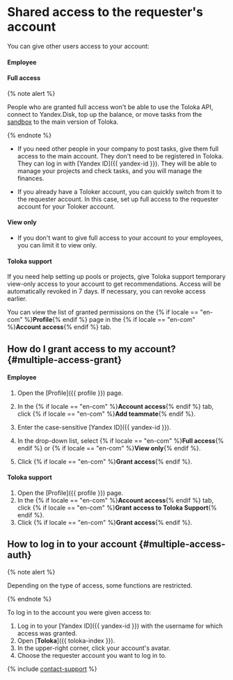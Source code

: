 # Shared access to the requester's account

You can give other users access to your account:

#### Employee

#### Full access

{% note alert %}

People who are granted full access won't be able to use the Toloka API, connect to Yandex.Disk, top up the balance, or move tasks from the [sandbox](../../glossary.md#sandbox-ru) to the main version of Toloka.

{% endnote %}


- If you need other people in your company to post tasks, give them full access to the main account. They don't need to be registered in Toloka. They can log in with [Yandex ID]({{ yandex-id }}). They will be able to manage your projects and check tasks, and you will manage the finances.

- If you already have a Toloker account, you can quickly switch from it to the requester account. In this case, set up full access to the requester account for your Toloker account.


#### View only

- If you don't want to give full access to your account to your employees, you can limit it to view only.

#### Toloka support

If you need help setting up pools or projects, give Toloka support temporary view-only access to your account to get recommendations. Access will be automatically revoked in 7 days. If necessary, you can revoke access earlier.

You can view the list of granted permissions on the {% if locale == "en-com" %}**Profile**{% endif %} page in the {% if locale == "en-com" %}**Account access**{% endif %} tab.


## How do I grant access to my account? {#multiple-access-grant}

#### Employee

1. Open the [Profile]({{ profile }}) page.

1. In the {% if locale == "en-com" %}**Account access**{% endif %} tab, click {% if locale == "en-com" %}**Add teammate**{% endif %}.
1. Enter the case-sensitive [Yandex ID]({{ yandex-id }}).

1. In the drop-down list, select {% if locale == "en-com" %}**Full access**{% endif %} or {% if locale == "en-com" %}**View only**{% endif %}.

1. Click {% if locale == "en-com" %}**Grant access**{% endif %}.


#### Toloka support

1. Open the [Profile]({{ profile }}) page.
1. In the {% if locale == "en-com" %}**Account access**{% endif %} tab, click {% if locale == "en-com" %}**Grant access to Toloka Support**{% endif %}.
1. Click {% if locale == "en-com" %}**Grant access**{% endif %}.


## How to log in to your account {#multiple-access-auth}

{% note alert %}

Depending on the type of access, some functions are restricted.

{% endnote %}


To log in to the account you were given access to:

1. Log in to your [Yandex ID]({{ yandex-id }}) with the username for which access was granted.
1. Open [**Toloka**]({{ toloka-index }}).
1. In the upper-right corner, click your account's avatar.
1. Choose the requester account you want to log in to.


{% include [contact-support](../_includes/contact-support-help.md) %}
